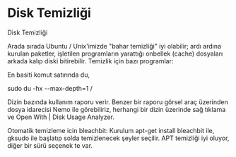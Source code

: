 # Disk Temizliği


Disk Temizliği




Arada sırada Ubuntu / Unix'imizde "bahar temizliği" iyi olabilir; ardı ardına kurulan paketler, işletilen programların yarattığı onbellek (cache) dosyaları arkada kalıp diski bitirebilir. Temizlik için bazı programlar:

En basiti komut satırında du,

sudo du -hx --max-depth=1 /

Dizin bazında kullanım raporu verir. Benzer bir raporu görsel araç üzerinden dosya idarecisi Nemo ile görebiliriz, herhangi bir dizin üzerinde sağ tıklama ve Open With | Disk Usage Analyzer.

Otomatik temizleme icin bleachbit: Kurulum apt-get install bleachbit ile, gksudo ile başlatıp solda temizlenecek şeyler seçilir. APT temizliği iyi oluyor, diğer bir sürü seçenek te var.





